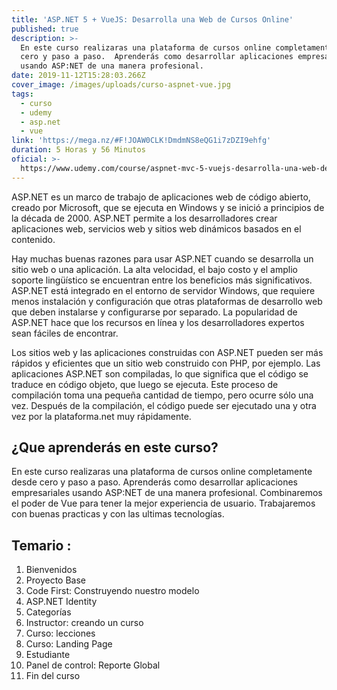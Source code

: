 ```yaml
---
title: 'ASP.NET 5 + VueJS: Desarrolla una Web de Cursos Online'
published: true
description: >-
  En este curso realizaras una plataforma de cursos online completamente desde
  cero y paso a paso.  Aprenderás como desarrollar aplicaciones empresariales
  usando ASP:NET de una manera profesional.
date: 2019-11-12T15:28:03.266Z
cover_image: /images/uploads/curso-aspnet-vue.jpg
tags:
  - curso
  - udemy
  - asp.net
  - vue
link: 'https://mega.nz/#F!JOAW0CLK!DmdmNS8eQG1i7zDZI9ehfg'
duration: 5 Horas y 56 Minutos
oficial: >-
  https://www.udemy.com/course/aspnet-mvc-5-vuejs-desarrolla-una-web-de-cursos-online/
---
```

ASP.NET es un marco de trabajo de aplicaciones web de código abierto, creado por Microsoft, que se ejecuta en Windows y se inició a principios de la década de 2000. ASP.NET permite a los desarrolladores crear aplicaciones web, servicios web y sitios web dinámicos basados en el contenido.

Hay muchas buenas razones para usar ASP.NET cuando se desarrolla un sitio web o una aplicación. La alta velocidad, el bajo costo y el amplio soporte lingüístico se encuentran entre los beneficios más significativos. ASP.NET está integrado en el entorno de servidor Windows, que requiere menos instalación y configuración que otras plataformas de desarrollo web que deben instalarse y configurarse por separado. La popularidad de ASP.NET hace que los recursos en línea y los desarrolladores expertos sean fáciles de encontrar.

Los sitios web y las aplicaciones construidas con ASP.NET pueden ser más rápidos y eficientes que un sitio web construido con PHP, por ejemplo. Las aplicaciones ASP.NET son compiladas, lo que significa que el código se traduce en código objeto, que luego se ejecuta. Este proceso de compilación toma una pequeña cantidad de tiempo, pero ocurre sólo una vez. Después de la compilación, el código puede ser ejecutado una y otra vez por la plataforma.net muy rápidamente.

## ¿Que aprenderás en este curso?

En este curso realizaras una plataforma de cursos online completamente desde cero y paso a paso.  Aprenderás como desarrollar aplicaciones empresariales usando ASP:NET de una manera profesional. Combinaremos el poder de Vue para tener la mejor experiencia de usuario. Trabajaremos con buenas practicas y con las ultimas tecnologías. 

## Temario :

1. Bienvenidos 
2. Proyecto Base 
3. Code First: Construyendo nuestro modelo 
4. ASP.NET Identity 
5. Categorías 
6. Instructor: creando un curso 
7. Curso: lecciones 
8. Curso: Landing Page 
9. Estudiante 
10. Panel de control: Reporte Global 
11. Fin del curso
